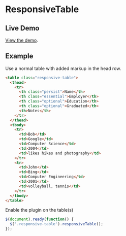 # ResponsiveTable

## Live Demo
[View the demo](http://nburwell.github.com/ResponsiveTable/).

## Example

Use a normal table with added markup in the head row.

```html
<table class="responsive-table">
  <thead>
    <tr>
      <th class="persist">Name</th>
      <th class="essential">Employer</th>
      <th class="optional">Education</th>
      <th class="optional">Graduated</th>
      <th>Notes</th>
    </tr>
  </thead>
  <tbody>
    <tr>
      <td>Bob</td>
      <td>Google</td>
      <td>Computer Science</td>
      <td>2004</td>
      <td>likes hikes and photography</td>
    </tr>
    <tr>
      <td>John</td>
      <td>Bing</td>
      <td>Computer Engineering</td>
      <td>2001</td>
      <td>volleyball, tennis</td>
    </tr>
  </tbody>
</table>
```

Enable the plugin on the table(s)

```javascript
$(document).ready(function() {
  $('.responsive-table').responsiveTable();
});
```